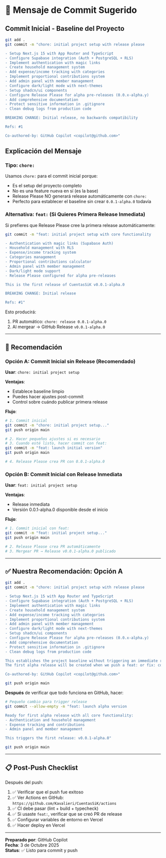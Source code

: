 # 🚀 Mensaje de Commit Sugerido

## Commit Inicial - Baseline del Proyecto

```bash
git add .
git commit -m "chore: initial project setup with release please

- Setup Next.js 15 with App Router and TypeScript
- Configure Supabase integration (Auth + PostgreSQL + RLS)
- Implement authentication with magic links
- Create household management system
- Add expense/income tracking with categories
- Implement proportional contributions system
- Add admin panel with member management
- Configure dark/light mode with next-themes
- Setup shadcn/ui components
- Configure Release Please for alpha pre-releases (0.0.x-alpha.y)
- Add comprehensive documentation
- Protect sensitive information in .gitignore
- Clean debug logs from production code

BREAKING CHANGE: Initial release, no backwards compatibility

Refs: #1

Co-authored-by: GitHub Copilot <copilot@github.com>"
```

## Explicación del Mensaje

### Tipo: `chore:`
Usamos `chore:` para el commit inicial porque:
- Es el setup del proyecto completo
- No es una feature nueva en sí (es la base)
- Release Please NO generará release automáticamente con `chore:`
- Perfecto para establecer el baseline sin crear `0.0.1-alpha.0` todavía

### Alternativa: `feat:` (Si Quieres Primera Release Inmediata)

Si prefieres que Release Please cree la primera release automáticamente:

```bash
git commit -m "feat: initial project setup with core functionality

- Authentication with magic links (Supabase Auth)
- Household management with RLS
- Expense/income tracking system
- Categories management
- Proportional contributions calculator
- Admin panel with member management
- Dark/light mode support
- Release Please configured for alpha pre-releases

This is the first release of CuentasSiK v0.0.1-alpha.0

BREAKING CHANGE: Initial release

Refs: #1"
```

Esto producirá:
1. PR automático: `chore: release 0.0.1-alpha.0`
2. Al mergear → GitHub Release `v0.0.1-alpha.0`

---

## 🎯 Recomendación

### Opción A: Commit Inicial sin Release (Recomendado)

**Usar**: `chore: initial project setup`

**Ventajas**:
- Establece baseline limpio
- Puedes hacer ajustes post-commit
- Control sobre cuándo publicar primera release

**Flujo**:
```bash
# 1. Commit inicial
git commit -m "chore: initial project setup..."
git push origin main

# 2. Hacer pequeños ajustes si es necesario
# 3. Cuando esté listo, hacer commit con feat:
git commit -m "feat: launch initial version"
git push origin main

# 4. Release Please crea PR con 0.0.1-alpha.0
```

### Opción B: Commit Inicial con Release Inmediata

**Usar**: `feat: initial project setup`

**Ventajas**:
- Release inmediata
- Versión 0.0.1-alpha.0 disponible desde el inicio

**Flujo**:
```bash
# 1. Commit inicial con feat:
git commit -m "feat: initial project setup..."
git push origin main

# 2. Release Please crea PR automáticamente
# 3. Mergear PR → Release v0.0.1-alpha.0 publicado
```

---

## ✅ Nuestra Recomendación: Opción A

```bash
git add .
git commit -m "chore: initial project setup with release please

- Setup Next.js 15 with App Router and TypeScript
- Configure Supabase integration (Auth + PostgreSQL + RLS)
- Implement authentication with magic links
- Create household management system
- Add expense/income tracking with categories
- Implement proportional contributions system
- Add admin panel with member management
- Configure dark/light mode with next-themes
- Setup shadcn/ui components
- Configure Release Please for alpha pre-releases (0.0.x-alpha.y)
- Add comprehensive documentation
- Protect sensitive information in .gitignore
- Clean debug logs from production code

This establishes the project baseline without triggering an immediate release.
The first alpha release will be created when we push a feat: or fix: commit.

Co-authored-by: GitHub Copilot <copilot@github.com>"

git push origin main
```

**Después** de verificar que todo funciona en GitHub, hacer:

```bash
# Pequeño cambio para trigger release
git commit --allow-empty -m "feat: launch alpha version

Ready for first alpha release with all core functionality:
- Authentication and household management
- Expense tracking and contributions
- Admin panel and member management

This triggers the first release: v0.0.1-alpha.0"

git push origin main
```

---

## 📋 Post-Push Checklist

Después del push:

1. ✅ Verificar que el push fue exitoso
2. ✅ Ver Actions en GitHub: `https://github.com/Kavalieri/CuentasSiK/actions`
3. ✅ CI debe pasar (lint + build + typecheck)
4. ✅ Si usaste `feat:`, verificar que se creó PR de release
5. ✅ Configurar variables de entorno en Vercel
6. ✅ Hacer deploy en Vercel

---

**Preparado por**: GitHub Copilot  
**Fecha**: 3 de Octubre 2025  
**Status**: ✅ Listo para commit y push

